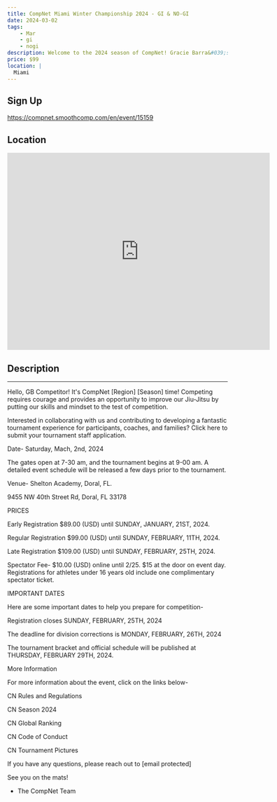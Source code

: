 ```yaml
---
title: CompNet Miami Winter Championship 2024 - GI & NO-GI
date: 2024-03-02
tags:
    - Mar
    - gi 
    - nogi 
description: Welcome to the 2024 season of CompNet! Gracie Barra&#039;s competitors from around the globe will showcase their Jiu-Jitsu expertise and live unforgettable moments in over a hundred tournaments this season
price: $99
location: |
  Miami
---
```

## Sign Up
https://compnet.smoothcomp.com/en/event/15159

## Location
<iframe src="https://www.google.com/maps/embed?pb=!1m18!1m12!1m3!1d12345.6789!2d-80.3504651!3d25.8083514!2m3!1f0!2f0!3f0!3m2!1i1024!2i768!4f13.1!3m3!1m2!1s0x0%3A0x0!2z25.8083514!5e0!3m2!1sen!2sus!4v1234567890" width="600" height="450" style="border:0;" allowfullscreen="" loading="lazy"></iframe>

## Description
______________________________________________________________________________________________


Hello, GB Competitor! It's CompNet [Region] [Season] time! Competing requires courage and provides an opportunity to improve our Jiu-Jitsu by putting our skills and mindset to the test of competition.


Interested in collaborating with us and contributing to developing a fantastic tournament experience for participants, coaches, and families? Click here to submit your tournament staff application.


Date- Saturday, Mach, 2nd, 2024


The gates open at 7-30 am, and the tournament begins at 9-00 am. A detailed event schedule will be released a few days prior to the tournament.


Venue- Shelton Academy, Doral, FL.


9455 NW 40th Street Rd, Doral, FL 33178


PRICES



Early Registration $89.00 (USD) until SUNDAY, JANUARY, 21ST, 2024.


Regular Registration $99.00 (USD) until SUNDAY, FEBRUARY, 11TH, 2024.


Late Registration $109.00 (USD) until SUNDAY, FEBRUARY, 25TH, 2024.


Spectator Fee- $10.00 (USD) online until 2/25. $15 at the door on event day. Registrations for athletes under 16 years old include one complimentary spectator ticket.



IMPORTANT DATES


Here are some important dates to help you prepare for competition-



Registration closes SUNDAY, FEBRUARY, 25TH, 2024


The deadline for division corrections is MONDAY, FEBRUARY, 26TH, 2024


The tournament bracket and official schedule will be published at THURSDAY, FEBRUARY 29TH, 2024.



More Information


For more information about the event, click on the links below-



CN Rules and Regulations


CN Season 2024


CN Global Ranking


CN Code of Conduct


CN Tournament Pictures



If you have any questions, please reach out to [email protected]


See you on the mats!


- The CompNet Team
